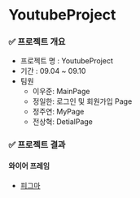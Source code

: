 # YoutubeProject

### ✅ 프로젝트 개요

- 프로젝트 명 : YoutubeProject
- 기간 : 09.04 ~ 09.10
- 팀원
  - 이우준: MainPage
  - 정일한: 로그인 및 회원가입 Page
  - 정주연: MyPage
  - 전상혁: DetialPage


### ✅ 프로젝트 결과

#### 와이어 프레임
- [피그마](https://www.figma.com/file/T7JPQiw1CbFempKlvIXLWs/Untitled?type=design&node-id=0-1&mode=design&t=r9VtxYjgUIhzP2QC-0)

